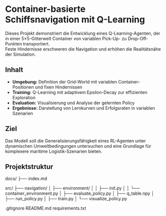 # Container-basierte Schiffsnavigation mit Q-Learning

Dieses Projekt demonstriert die Entwicklung eines Q-Learning-Agenten, der in einer 5×5-Gitterwelt Container von variablen Pick-Up- zu Drop-Off-Punkten transportiert.  
Feste Hindernisse erschweren die Navigation und erhöhen die Realitätsnähe der Simulation.

## Inhalt

- **Umgebung:** Definition der Grid-World mit variablen Container-Positionen und fixen Hindernissen  
- **Training:** Q-Learning mit adaptivem Epsilon-Decay zur effizienten Exploration  
- **Evaluation:** Visualisierung und Analyse der gelernten Policy  
- **Ergebnisse:** Darstellung von Lernkurven und Erfolgsraten in variablen Szenarien  

## Ziel

Das Modell soll die Generalisierungsfähigkeit eines RL-Agenten unter dynamischen Umweltbedingungen untersuchen und eine Grundlage für komplexere maritime Logistik-Szenarien bieten.

## Projektstruktur

docs/
├── index.md

src/
├── navigation/
│ ├── environment/
│ │ ├── init.py
│ │ └── container_environment.py
│ ├── evaluate_policy.py
│ ├── q_table.npy
│ ├── run_policy.py
│ ├── train.py
│ └── visualize_policy.py

.gitignore
README.md
requirements.txt
